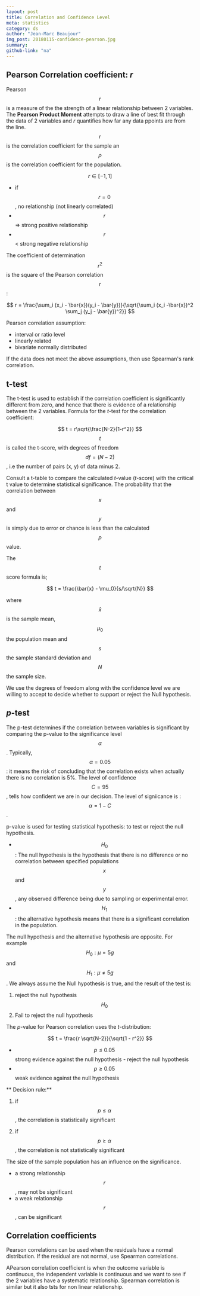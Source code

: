 ```yaml
---
layout: post
title: Correlation and Confidence Level
meta: statistics
category: ds
author: "Jean-Marc Beaujour"
img_post: 20180115-confidence-pearson.jpg
summary: 
github-link: "na"
---
```


<script type="text/javascript"
   src="https://cdnjs.cloudflare.com/ajax/libs/mathjax/2.7.2/MathJax.js?config=TeX-AMS-MML_HTMLorMML">
</script>
## Pearson Correlation coefficient: *r*
Pearson $$r$$ is a measure of the the strength of a linear relationship between 2 variables. 
The **Pearson Product Moment** attempts to draw a line of best fit through the data 
of 2 variables and *r* quantifies how far any data ppoints are from the line.
$$r $$ is the correlation coefficient for the sample an $$\rho$$ is the correlation coefficient for the population. 

$$r \in [-1, 1]$$
* if $$r=0$$, no relationship (not linearly correlated)
* $$r$$ => strong positive relationship
* $$r$$ < strong negative relationship

The coefficient of determination $$r^2$$ is the square of the Pearson correlation $$r$$:

$$
r = \frac{\sum_i (x_i - \bar{x})(y_i - \bar{y})}{\sqrt{\sum_i (x_i -\bar{x})^2 \sum_j (y_j - \bar{y})^2}}
$$

Pearson correlation assumption:

* interval or ratio level
* linearly related
* bivariate normally distributed

If the data does not meet the above assumptions, then use Spearman's rank correlation.


## t-test

The t-test is used to establish if the correlation coefficient is significantly different from zero, and hence that there is evidence of a relationship between the 2 variables. 
Formula for the *t*-test for the correlation coefficient:

$$
t = r\sqrt{\frac{N-2}{1-r^2}}
$$
$$t$$ is called the t-score, with degrees of freedom $$df = (N-2)$$, i.e the number of pairs (x, y) of data minus 2.

Consult a t-table to compare the calculated *t*-value (*t*-score) with the critical t value to determine statistical significance. The probability that the correlation between $$x$$ and $$y$$ is simply due to error or chance is less than the calculated $$p$$ value.

The $$t$$ score formula is;

$$
t = \frac{\bar{x} - \mu_0}{s/\sqrt{N}}
$$

where $$\bar{x}$$ is the sample mean, $$\mu_0$$ the population mean and $$s$$ the sample standard deviation and $$N$$ the sample size.

We use the degrees of freedom along with the confidence level we are willing to accept to decide whether to support or reject the Null hypothesis.


## *p*-test
The p-test determines if the correlation between variables is significant by comparing the p-value to the significance level $$\alpha$$. Typically, $$\alpha=0.05$$: it means the risk of concluding that the correlation exists when actually there is no correlation is 5%.
The level of confidence $$C=95%, 99%$$, tells how confident we are in our decision. The level of signiicance is : $$\alpha = 1 - C$$.

p-value is used for testing statistical hypothesis: to test or reject the null hypothesis.

* $$H_0$$: The null hypothesis is the hypothesis that there is no difference or no correlation between specified populations $$x$$ and $$y$$, any observed difference being due to sampling or experimental error. 
* $$H_1$$: the alternative hypothesis means that there is a significant correlation in the population.

The null hypothesis and the alternative hypothesis are opposite. For example $$H_0: \mu=5g$$ and $$H_1: \mu \neq 5g$$.
We always assume the Null hypothesis is true, and the result of the test is:

1. reject the null hypothesis $$H_0$$
2. Fail to reject the null hypothesis

The *p*-value for Pearson correlation uses the *t*-distribution:

$$
t = \frac{r \sqrt{N-2}}{\sqrt{1 - r^2}}
$$

* $$p \leq 0.05$$ strong evidence against the null hypothesis - reject the null hypothesis
* $$p \geq 0.05$$ weak evidence against the null hypothesis

** Decision rule:**

1. if $$p \leq \alpha$$, the correlation is statistically significant

2. if $$p \geq \alpha$$, the correlation is not statistically significant

 The size of the sample population has an influence on the significance.

* a strong relationship $$r$$, may not be significant
* a weak relationship $$r$$, can be significant



## Correlation coefficients
Pearson correlations can be used when the residuals have a normal distribution. If the residual are not normal, use Spearman correlations.

APearson correlation coefficient is when the outcome variable is continuous, the independent variable is continuous and we want to see if the 2 variables have a systematic relationship. Spearman correlation is similar but it also tsts for non linear relationship.
